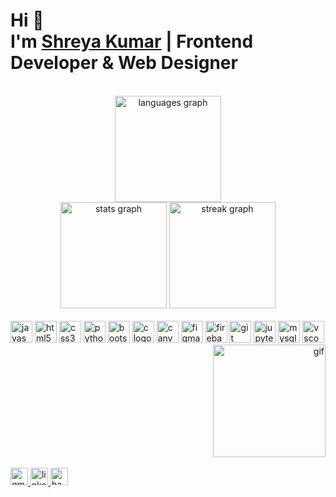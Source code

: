 <h1 align="left">Hi 👋<br>I'm <a href="https://github.com/ShreyaKumar-dev">Shreya Kumar</a> | Frontend Developer & Web Designer</h1>

<br>

<div align="center">
  <img src="https://github-readme-stats.vercel.app/api/top-langs?username=ShreyaKumar-dev&locale=en&hide_title=false&layout=compact&card_width=380&langs_count=6&theme=dracula&hide_border=true" height="170" alt="languages graph" />
</div>

<div align="center">
  <img src="https://github-readme-stats.vercel.app/api?username=ShreyaKumar-dev&hide_title=false&hide_rank=false&show_icons=true&include_all_commits=true&count_private=true&disable_animations=false&theme=dracula&locale=en&hide_border=true" height="170" alt="stats graph" />
  <img src="https://streak-stats.demolab.com?user=ShreyaKumar-dev&locale=en&mode=daily&theme=dracula&hide_border=true&border_radius=5" height="170" alt="streak graph" />
</div>

<br>

<div align="left">
  <img src="https://cdn.jsdelivr.net/gh/devicons/devicon/icons/javascript/javascript-original.svg" height="35" alt="javascript logo" />
  <img src="https://cdn.jsdelivr.net/gh/devicons/devicon/icons/html5/html5-original.svg" height="35" alt="html5 logo" />
  <img src="https://cdn.jsdelivr.net/gh/devicons/devicon/icons/css3/css3-original.svg" height="35" alt="css3 logo" />
  <img src="https://cdn.jsdelivr.net/gh/devicons/devicon/icons/python/python-original.svg" height="35" alt="python logo" />
  <img src="https://cdn.jsdelivr.net/gh/devicons/devicon/icons/bootstrap/bootstrap-original.svg" height="35" alt="bootstrap logo" />
  <img src="https://cdn.jsdelivr.net/gh/devicons/devicon/icons/c/c-original.svg" height="35" alt="c logo" />
  <img src="https://cdn.jsdelivr.net/gh/devicons/devicon/icons/canva/canva-original.svg" height="35" alt="canva logo" />
  <img src="https://cdn.jsdelivr.net/gh/devicons/devicon/icons/figma/figma-original.svg" height="35" alt="figma logo" />
  <img src="https://cdn.jsdelivr.net/gh/devicons/devicon/icons/firebase/firebase-plain.svg" height="35" alt="firebase logo" />
  <img src="https://cdn.jsdelivr.net/gh/devicons/devicon/icons/git/git-original.svg" height="35" alt="git logo" />
  <img src="https://cdn.jsdelivr.net/gh/devicons/devicon/icons/jupyter/jupyter-original.svg" height="35" alt="jupyter logo" />
  <img src="https://cdn.jsdelivr.net/gh/devicons/devicon/icons/mysql/mysql-original.svg" height="35" alt="mysql logo" />
  <img src="https://cdn.jsdelivr.net/gh/devicons/devicon/icons/vscode/vscode-original.svg" height="35" alt="vscode logo" />
</div>
  
<div align="right">
  <img height="180" src="https://mir-s3-cdn-cf.behance.net/project_modules/1400/9afe0493484903.5e66500f8dea4.gif" alt="gif" />
</div>

<br>

<div align="left">
  <a href="mailto:shreyatiwary2003@gmail.com" target="_blank">
    <img src="https://img.shields.io/static/v1?message=Gmail&logo=gmail&label=&color=D14836&logoColor=white&labelColor=&style=for-the-badge" height="28" alt="gmail logo" />
  </a>
  <a href="https://www.linkedin.com/in/shreya-kumar2003/" target="_blank">
    <img src="https://img.shields.io/static/v1?message=LinkedIn&logo=linkedin&label=&color=0077B5&logoColor=white&labelColor=&style=for-the-badge" height="28" alt="linkedin logo" />
  </a>
  <a href="https://www.hackerrank.com/profile/ShreyaKumar2003" target="_blank">
    <img src="https://img.shields.io/static/v1?message=HackerRank&logo=hackerrank&label=&color=2EC866&logoColor=white&labelColor=&style=for-the-badge" height="28" alt="hackerrank logo" />
  </a>
</div>
